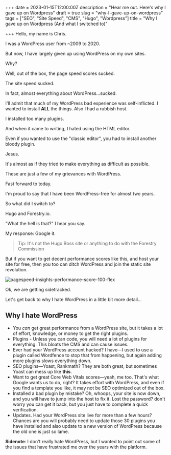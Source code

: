 +++
date = 2023-01-15T12:00:00Z
description = "Hear me out. Here's why I gave up on Wordpress"
draft = true
slug = "why-I-gave-up-on-wordpress"
tags = ["SEO", "Site Speed", "CMS", "Hugo", "Wordpress"]
title = "Why I gave up on Wordpress (And what I switched to)"

+++
Hello, my name is Chris. 

I was a WordPress user from \~2009 to 2020. 

But now, I have largely given up using WordPress on my own sites.

Why?

Well, out of the box, the page speed scores sucked. 

The site speed sucked. 

In fact, almost everything about WordPress...sucked.

I'll admit that much of my WordPress bad experience was self-inflicted. I wanted to install **ALL** the things. Also I had a rubbish host.

I installed too many plugins.

And when it came to writing, I hated using the HTML editor. 

Even if you wanted to use the "classic editor", you had to install another bloody plugin. 

Jesus.

It's almost as if they tried to make everything as difficult as possible.

These are just a few of my grievances with WordPress.

Fast forward to today. 

I'm proud to say that I have been WordPress-free for almost two years.

So what did I switch to?

Hugo and Forestry.io.

"What the hell is that?" I hear you say.

My response: Google it. 

> Tip: It's not the Hugo Boss site or anything to do with the Forestry Commission

But if you want to get decent performance scores like this, and host your site for free, then you too can ditch WordPress and join the static site revolution.

![pagespeed-insights-performance-score-100-flex](/img/100-score-page-speed-insights-chrishaines-uk.png "My PageSpeed Insights Flex")

Ok, we are getting sidetracked. 

Let's get back to why I hate WordPress in a little bit more detail...

## Why I hate WordPress 

* You _can_ get great performance from a WordPress site, but it takes a lot of effort, knowledge, or money to get the right plugins.
* Plugins - Unless you can code, you will need a lot of plugins for everything. This bloats the CMS and can cause issues.
* Ever had your WordPress account hacked? I have—I used to use a plugin called Wordfence to stop that from happening, but again adding more plugins slows everything down.
* SEO plugins—Yoast, Rankmath? They are both great, but sometimes Yoast can mess up like **this**.  
* Want to get great Core Web Vitals scores—yeah, me too. That's what Google wants us to do, right? It takes effort with WordPress, and even if you find a template you like, it may not be SEO optimized out of the box.
* Installed a bad plugin by mistake? Oh, whoops, your site is now down, and you will have to jump into the host to fix it. Lost the password? don't worry you can get it back, but you just have to complete a quick verification.
* Updates. Had your WordPress site live for more than a few hours? Chances are you will probably need to update those 30 plugins you have installed and also update to a new version of WordPress because the old one is just so lame.

**Sidenote**: I don't really hate WordPress, but I wanted to point out some of the issues that have frustrated me over the years with the platform. 